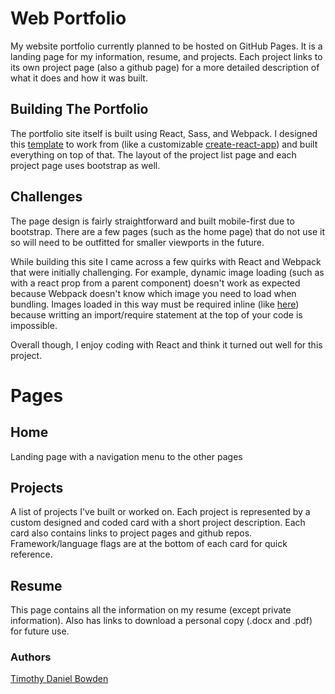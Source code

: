 # Web Portfolio #

My website portfolio currently planned to be hosted on GitHub Pages. It is a landing page for my information, resume, and projects. Each project links to its own project page (also a github page) for a more detailed description of what it does and how it was built.

## Building The Portfolio ##
The portfolio site itself is built using React, Sass, and Webpack. I designed this [template](https://github.com/dbowden713/webpack-react-template) to work from (like a customizable [create-react-app](https://github.com/facebook/create-react-app)) and built everything on top of that. The layout of the project list page and each project page uses bootstrap as well.

## Challenges ##
The page design is fairly straightforward and built mobile-first due to bootstrap. There are a few pages (such as the home page) that do not use it so will need to be outfitted for smaller viewports in the future. 

While building this site I came across a few quirks with React and Webpack that were initially challenging. For example, dynamic image loading (such as with a react prop from a parent component) doesn't work as expected because Webpack doesn't know which image you need to load when bundling. Images loaded in this way must be required inline (like [here](https://github.com/dbowden713/web-portfolio/blob/master/src/components/project.component.js#L52)) because writting an import/require statement at the top of your code is impossible. 

Overall though, I enjoy coding with React and think it turned out well for this project.


# Pages #
## Home ##
Landing page with a navigation menu to the other pages
## Projects ##
A list of projects I've built or worked on. Each project is represented by a custom designed and coded card with a short project description. Each card also contains links to project pages and github repos. Framework/language flags are at the bottom of each card for quick reference.
## Resume ##
This page contains all the information on my resume (except private information). Also has links to download a personal copy (.docx and .pdf) for future use.
### Authors ###
[Timothy Daniel Bowden](https://github.com/dbowden713)